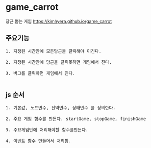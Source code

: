 # game_carrot
 당근 뽑는 게임  https://kimhyera.github.io/game_carrot
 
## 주요기능
<pre>
1. 지정된 시간안에 모든당근을 클릭해야 이긴다. 

2. 지정된 시간안에 당근을 클릭못하면 게임에서 진다.

3. 버그를 클릭하면 게임에서 진다.

</pre>


## js 순서
<pre>
1. 기본값, 노드변수, 전역변수, 상태변수 를 정의한다.

2. 주요 게임 함수를 만든다. startGame, stopGame, finishGame

3. 주요게임안에 처리해야할 함수를만든다. 

4. 이벤트 함수 만들어서 처리함.
</pre>

